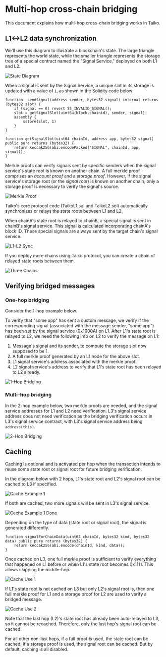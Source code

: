# Multi-hop cross-chain bridging

This document explains how multi-hop cross-chain bridging works in Taiko.

## L1<->L2 data synchronization
We'll use this diagram to illustrate a blockchain's state. The large triangle represents the world state, while the smaller triangle represents the storage tree of a special contract named the "Signal Service," deployed on both L1 and L2.

![State Diagram](./multihop/state.png)

When a signal is sent by the Signal Service, a unique slot in its storage is updated with a value of `1`, as shown in the Solidity code below:

```solidity
function _sendSignal(address sender, bytes32 signal) internal returns (bytes32 slot) {
    if (signal == 0) revert SS_INVALID_SIGNAL();
    slot = getSignalSlot(uint64(block.chainid), sender, signal);
    assembly {
        sstore(slot, 1)
    }
}

function getSignalSlot(uint64 chainId, address app, bytes32 signal) public pure returns (bytes32) {
    return keccak256(abi.encodePacked("SIGNAL", chainId, app, signal));
}
```

Merkle proofs can verify signals sent by specific senders when the signal service's state root is known on another chain. A full merkle proof comprises an *account proof* and a *storage proof*. However, if the signal service's storage root (or the *signal root*) is known on another chain, only a storage proof is necessary to verify the signal's source.

![Merkle Proof](./multihop/merkle_proof.png)

Taiko's core protocol code (TaikoL1.sol and TaikoL2.sol) automatically synchronizes or relays the state roots between L1 and L2.

When chainA's state root is relayed to chainB, a special signal is sent in chainB's signal service. This signal is calculated incorporating chainA's block ID. These special signals are always sent by the target chain's signal service.

![L1-L2 Sync](./multihop/l1_l2_sync.png)

If you deploy more chains using Taiko protocol, you can create a chain of relayed state roots between them.

![Three Chains](./multihop/three_chains.png)

## Verifying bridged messages

### One-hop bridging
Consider the 1-hop example below.

To verify that "some app" has sent a custom message, we verify if the corresponding signal (associated with the message sender, "some app") has been set by the signal service (0x1000A) on L1. After L1's state root is relayed to L2, we need the following info on L2 to verify the message on L1:

1. Message's signal and its sender, to compute the storage slot now supposed to be 1.
2. A full merkle proof generated by an L1 node for the above slot.
3. L1 signal service's address associated with the merkle proof.
4. L2 signal service's address to verify that L1's state root has been relayed to L2 already.

![1-Hop Bridging](./multihop/bridge_1hop.png)

### Multi-hop bridging
In the 2-hop example below, two merkle proofs are needed, and the signal service addresses for L1 and L2 need verification. L3's signal service address does not need verification as the bridging verification occurs in L3's signal service contract, with L3's signal service address being `address(this)`.

![2-Hop Bridging](./multihop/bridge_2hop.png)

## Caching

Caching is optional and is activated per hop when the transaction intends to reuse some state root or signal root for future bridging verification.


In the diagram below with 2 hops, L1's state root and L2's signal root can be cached to L3 if specified.

![Cache Example 1](./multihop/cache_1.png)

If both are cached, two more signals will be sent in L3's signal service.

![Cache Example 1 Done](./multihop/cache_1_done.png)

Depending on the type of data (state root or signal root), the signal is generated differently.

```solidity
function signalForChainData(uint64 chainId, bytes32 kind, bytes32 data) public pure returns (bytes32) {
    return keccak256(abi.encode(chainId, kind, data));
}
```

Once cached on L3, one full merkle proof is sufficient to verify everything that happened on L1 before or when L1's state root becomes 0x1111. This allows skipping the middle-hop.

![Cache Use 1](./multihop/cache_1_use_1.png)

If L1's state root is not cached on L3 but only L2's signal root is, then one full merkle proof for L1 and a storage proof for L2 are used to verify a bridged message.

![Cache Use 2](./multihop/cache_1_use_2.png)

Note that the last hop (L2)'s state root has already been auto-relayed to L3, so it cannot be recached. Therefore, only the last hop's signal root can be cached.

For all other non-last hops, if a full proof is used, the state root can be cached; if a storage proof is used, the signal root can be cached. But by default, caching is all disabled.